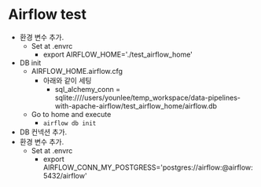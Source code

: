 # Airflow test
- 환경 변수 추가.
    - Set at .envrc
        - export AIRFLOW_HOME='./test_airflow_home'
- DB init
    - AIRFLOW_HOME.airflow.cfg
        - 아래와 같이 세팅
            - sql_alchemy_conn = sqlite:////users/younlee/temp_workspace/data-pipelines-with-apache-airflow/test_airflow_home/airflow.db
    - Go to home and execute
        - ```airflow db init ```
- DB 컨넥션 추가.
- 환경 변수 추가.
    - Set at .envrc
        - export AIRFLOW_CONN_MY_POSTGRESS='postgres://airflow:@airflow:5432/airflow'
